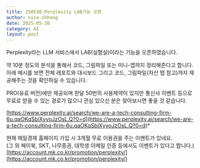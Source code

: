 ```yaml
---
title: 250530_Perplexity LAB기능 오픈
author: nice-shhong
date: 2025-05-30
category: AI
layout: post
---
```

Perplexity라는 LLM 서비스에서 LAB(실험실)이라는 기능을 오픈하였습니다. 

약 10분 정도의 분석을 통해서 코드, 그림파일 또는 미니-앱까지 정리해준다고 합니다.아래 예시를 보면 전체 레포트와 대시보드 그리고 코드, 그림파일(자산 탭 참고)까지 제공해주는 것을 확인하실 수 있습니다. 

PRO(유료 버전)에만 제공되며 한달 50번의 사용제약이 있지만 통신사 이벤트 등으로 무료로 받을 수 있는 경로가 많으니 관심 있으신 분은 찾아보시면 좋을 것 같습니다.

[https://www.perplexity.ai/search/we-are-a-tech-consulting-firm-6u.qaOKqSbiXyyoJzOsL.Q?0=d](https://www.perplexity.ai/search/we-are-a-tech-consulting-firm-6u.qaOKqSbiXyyoJzOsL.Q?0=d)* 

현재 매일경제 홈페이지 가입 시 3개월 무료 이용권을 주는 이벤트가 있네요.  
(그 외 페이북, SKT, 나무증권, 대학생 이메일 인증 등에서도 이벤트가 있다고 합니다.)  
[https://account.mk.co.kr/promotion/perplexity/](https://account.mk.co.kr/promotion/perplexity/)